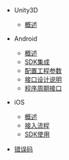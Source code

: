 * Unity3D
    * [概述](/ZH/Unity3D/summary)
    
* Android
   * [概述](/ZH/Android/summary)
   * [SDK集成](/ZH/Android/sdk_implementation)
   * [配置工程参数](/ZH/Android/edit_resources)
   * [接口设计说明](/ZH/Android/Interface_design_description)
   * [程序周期接口](/ZH/Android/access)
    
* iOS
    * [概述](/ZH/iOS/summary)
    * [接入流程](/ZH/iOS/AccessProcess)
    * [SDK使用](/ZH/iOS/SDKUsage)
    
* [错误码](/ZH/errorcode)
